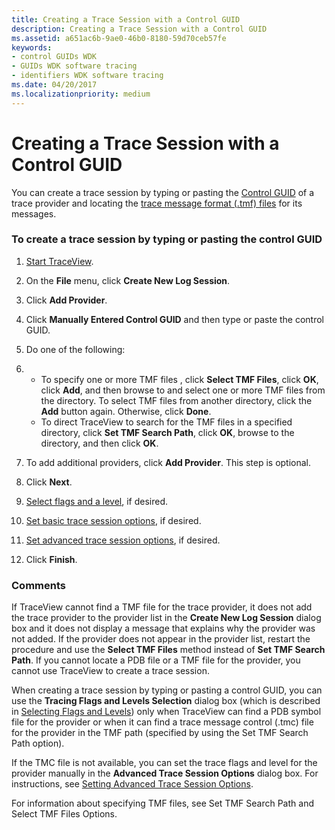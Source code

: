 ```yaml
---
title: Creating a Trace Session with a Control GUID
description: Creating a Trace Session with a Control GUID
ms.assetid: a651ac6b-9ae0-46b0-8180-59d70ceb57fe
keywords:
- control GUIDs WDK
- GUIDs WDK software tracing
- identifiers WDK software tracing
ms.date: 04/20/2017
ms.localizationpriority: medium
---
```


# Creating a Trace Session with a Control GUID


You can create a trace session by typing or pasting the [Control GUID](control-guid.md) of a trace provider and locating the [trace message format (.tmf) files](trace-message-format-file.md) for its messages.

### <span id="to_create_a_trace_session_by_typing_or_pasting_the_control_guid"></span><span id="TO_CREATE_A_TRACE_SESSION_BY_TYPING_OR_PASTING_THE_CONTROL_GUID"></span>To create a trace session by typing or pasting the control GUID

1.  [Start TraceView](starting-and-exiting-traceview.md).

2.  On the **File** menu, click **Create New Log Session**.

3.  Click **Add Provider**.

4.  Click **Manually Entered Control GUID** and then type or paste the control GUID.

5.  Do one of the following:

6.  -   To specify one or more TMF files , click **Select TMF Files**, click **OK**, click **Add**, and then browse to and select one or more TMF files from the directory. To select TMF files from another directory, click the **Add** button again. Otherwise, click **Done**.
    -   To direct TraceView to search for the TMF files in a specified directory, click **Set TMF Search Path**, click **OK**, browse to the directory, and then click **OK**.

7.  To add additional providers, click **Add Provider**. This step is optional.

8.  Click **Next**.

9.  [Select flags and a level](selecting-flags-and-levels.md), if desired.

10. [Set basic trace session options](setting-basic-trace-session-options.md), if desired.

11. [Set advanced trace session options](setting-advanced-trace-session-options.md), if desired.

12. Click **Finish**.

### <span id="comments"></span><span id="COMMENTS"></span>Comments

If TraceView cannot find a TMF file for the trace provider, it does not add the trace provider to the provider list in the **Create New Log Session** dialog box and it does not display a message that explains why the provider was not added. If the provider does not appear in the provider list, restart the procedure and use the **Select TMF Files** method instead of **Set TMF Search Path**. If you cannot locate a PDB file or a TMF file for the provider, you cannot use TraceView to create a trace session.

When creating a trace session by typing or pasting a control GUID, you can use the **Tracing Flags and Levels Selection** dialog box (which is described in [Selecting Flags and Levels](selecting-flags-and-levels.md)) only when TraceView can find a PDB symbol file for the provider or when it can find a trace message control (.tmc) file for the provider in the TMF path (specified by using the Set TMF Search Path option).

If the TMC file is not available, you can set the trace flags and level for the provider manually in the **Advanced Trace Session Options** dialog box. For instructions, see [Setting Advanced Trace Session Options](setting-advanced-trace-session-options.md).

For information about specifying TMF files, see Set TMF Search Path and Select TMF Files Options.

 

 





